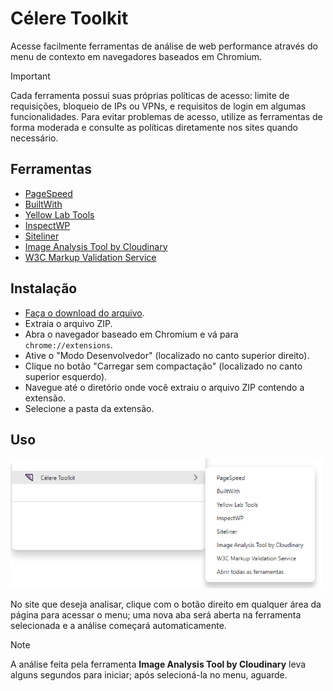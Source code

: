 # Célere Toolkit

Acesse facilmente ferramentas de análise de web performance através do menu de contexto em navegadores baseados em Chromium.

> [!IMPORTANT]
> Cada ferramenta possui suas próprias políticas de acesso: limite de requisições, bloqueio de IPs ou VPNs, e requisitos de login em algumas funcionalidades. Para evitar problemas de acesso, utilize as ferramentas de forma moderada e consulte as políticas diretamente nos sites quando necessário.

## Ferramentas

- [PageSpeed](https://pagespeed.web.dev/)
- [BuiltWith](https://builtwith.com/)
- [Yellow Lab Tools](https://yellowlab.tools/)
- [InspectWP](https://inspectwp.com/en)
- [Siteliner](https://www.siteliner.com/)
- [Image Analysis Tool by Cloudinary](https://webspeedtest.cloudinary.com/)
- [W3C Markup Validation Service](https://validator.w3.org/)

## Instalação

- [Faça o download do arquivo](https://github.com/Celere-WP/celeridade/releases).
- Extraia o arquivo ZIP.
- Abra o navegador baseado em Chromium e vá para `chrome://extensions`.
- Ative o "Modo Desenvolvedor" (localizado no canto superior direito).
- Clique no botão "Carregar sem compactação" (localizado no canto superior esquerdo).
- Navegue até o diretório onde você extraiu o arquivo ZIP contendo a extensão.
- Selecione a pasta da extensão.

## Uso

![Printscreen](assets/context-menu.png)

No site que deseja analisar, clique com o botão direito em qualquer área da página para acessar o menu; uma nova aba será aberta na ferramenta selecionada e a análise começará automaticamente.

> [!NOTE]
> A análise feita pela ferramenta **Image Analysis Tool by Cloudinary** leva alguns segundos para iniciar; após selecioná-la no menu, aguarde.
